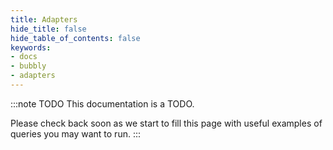 ```yaml
---
title: Adapters
hide_title: false
hide_table_of_contents: false
keywords:
- docs
- bubbly
- adapters
---
```


:::note TODO
This documentation is a TODO.

Please check back soon as we start to fill this page with useful examples of queries you may want to run.
:::
